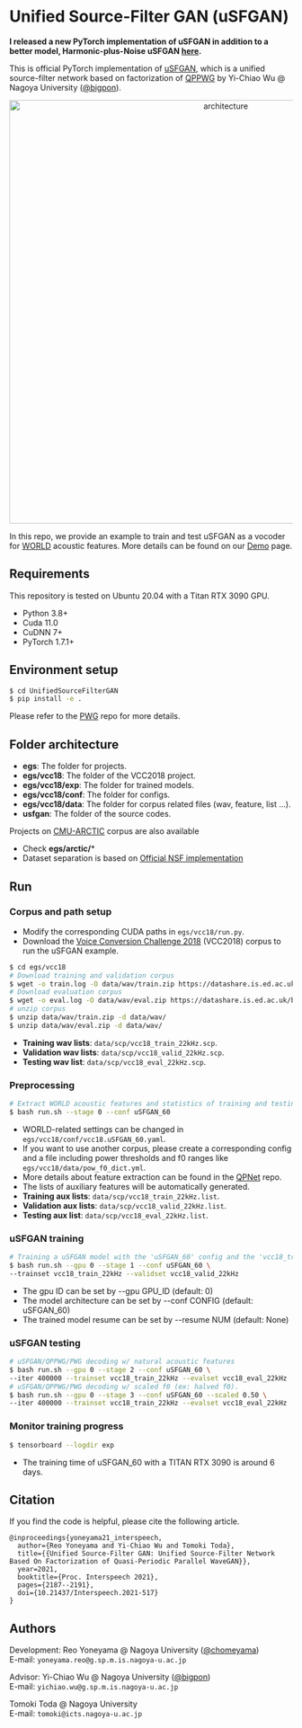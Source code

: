 
# Unified Source-Filter GAN (uSFGAN)

<b>I released a new PyTorch implementation of uSFGAN in addition to a better model, Harmonic-plus-Noise uSFGAN [here](https://github.com/chomeyama/HN-UnifiedSourceFilterGAN).</b>

This is official PyTorch implementation of [uSFGAN](https://arxiv.org/abs/2104.04668), which is a unified source-filter network based on factorization of [QPPWG](https://github.com/bigpon/QPPWG) by Yi-Chiao Wu @ Nagoya University ([@bigpon](https://github.com/bigpon)).

<p align="center">
<img width="754" alt="architecture" src="https://user-images.githubusercontent.com/49127218/121571723-55ca7400-ca5e-11eb-8c17-b93aeaf617fc.png">
</p>

In this repo, we provide an example to train and test uSFGAN as a vocoder for [WORLD](https://doi.org/10.1587/transinf.2015EDP7457) acoustic features.
More details can be found on our [Demo](https://chomeyama.github.io/UnifiedSourceFilterGAN-Demo/) page.

## Requirements

This repository is tested on Ubuntu 20.04 with a Titan RTX 3090 GPU.

- Python 3.8+
- Cuda 11.0
- CuDNN 7+
- PyTorch 1.7.1+


## Environment setup

```bash
$ cd UnifiedSourceFilterGAN
$ pip install -e .
```

Please refer to the [PWG](https://github.com/kan-bayashi/ParallelWaveGAN) repo for more details.

## Folder architecture
- **egs**:
The folder for projects.
- **egs/vcc18**:
The folder of the VCC2018 project.
- **egs/vcc18/exp**:
The folder for trained models.
- **egs/vcc18/conf**:
The folder for configs.
- **egs/vcc18/data**:
The folder for corpus related files (wav, feature, list ...).
- **usfgan**:
The folder of the source codes.

Projects on [CMU-ARCTIC](http://www.festvox.org/cmu_arctic/) corpus are also available
- Check **egs/arctic/***
- Dataset separation is based on [Official NSF implementation](https://github.com/nii-yamagishilab/project-NN-Pytorch-scripts)

## Run

### Corpus and path setup

- Modify the corresponding CUDA paths in `egs/vcc18/run.py`.
- Download the [Voice Conversion Challenge 2018](https://datashare.is.ed.ac.uk/handle/10283/3061) (VCC2018) corpus to run the uSFGAN example.

```bash
$ cd egs/vcc18
# Download training and validation corpus
$ wget -o train.log -O data/wav/train.zip https://datashare.is.ed.ac.uk/bitstream/handle/10283/3061/vcc2018_database_training.zip
# Download evaluation corpus
$ wget -o eval.log -O data/wav/eval.zip https://datashare.is.ed.ac.uk/bitstream/handle/10283/3061/vcc2018_database_evaluation.zip
# unzip corpus
$ unzip data/wav/train.zip -d data/wav/
$ unzip data/wav/eval.zip -d data/wav/
```

- **Training wav lists**: `data/scp/vcc18_train_22kHz.scp`.
- **Validation wav lists**: `data/scp/vcc18_valid_22kHz.scp`.
- **Testing wav list**: `data/scp/vcc18_eval_22kHz.scp`.

### Preprocessing

```bash
# Extract WORLD acoustic features and statistics of training and testing data
$ bash run.sh --stage 0 --conf uSFGAN_60
```

- WORLD-related settings can be changed in `egs/vcc18/conf/vcc18.uSFGAN_60.yaml`.
- If you want to use another corpus, please create a corresponding config and a file including power thresholds and f0 ranges like `egs/vcc18/data/pow_f0_dict.yml`.
- More details about feature extraction can be found in the [QPNet](https://github.com/bigpon/QPNet) repo.
- The lists of auxiliary features will be automatically generated.
- **Training aux lists**: `data/scp/vcc18_train_22kHz.list`.
- **Validation aux lists**: `data/scp/vcc18_valid_22kHz.list`.
- **Testing aux list**: `data/scp/vcc18_eval_22kHz.list`.


### uSFGAN training

```bash
# Training a uSFGAN model with the 'uSFGAN_60' config and the 'vcc18_train_22kHz' and 'vcc18_valid_22kHz' sets.
$ bash run.sh --gpu 0 --stage 1 --conf uSFGAN_60 \
--trainset vcc18_train_22kHz --validset vcc18_valid_22kHz
```

- The gpu ID can be set by --gpu GPU_ID (default: 0)
- The model architecture can be set by --conf CONFIG (default: uSFGAN_60)
- The trained model resume can be set by --resume NUM (default: None)


### uSFGAN testing

```bash
# uSFGAN/QPPWG/PWG decoding w/ natural acoustic features
$ bash run.sh --gpu 0 --stage 2 --conf uSFGAN_60 \
--iter 400000 --trainset vcc18_train_22kHz --evalset vcc18_eval_22kHz
# uSFGAN/QPPWG/PWG decoding w/ scaled f0 (ex: halved f0).
$ bash run.sh --gpu 0 --stage 3 --conf uSFGAN_60 --scaled 0.50 \
--iter 400000 --trainset vcc18_train_22kHz --evalset vcc18_eval_22kHz
```

### Monitor training progress

```bash
$ tensorboard --logdir exp
```

- The training time of uSFGAN_60 with a TITAN RTX 3090 is around 6 days.

## Citation
If you find the code is helpful, please cite the following article.

```
@inproceedings{yoneyama21_interspeech,
  author={Reo Yoneyama and Yi-Chiao Wu and Tomoki Toda},
  title={{Unified Source-Filter GAN: Unified Source-Filter Network Based On Factorization of Quasi-Periodic Parallel WaveGAN}},
  year=2021,
  booktitle={Proc. Interspeech 2021},
  pages={2187--2191},
  doi={10.21437/Interspeech.2021-517}
}
```

## Authors

Development:
Reo Yoneyama @ Nagoya University ([@chomeyama](https://github.com/chomeyama))<br>
E-mail: `yoneyama.reo@g.sp.m.is.nagoya-u.ac.jp`

Advisor:
Yi-Chiao Wu @ Nagoya University ([@bigpon](https://github.com/bigpon))<br>
E-mail: `yichiao.wu@g.sp.m.is.nagoya-u.ac.jp`

Tomoki Toda @ Nagoya University<br>
E-mail: `tomoki@icts.nagoya-u.ac.jp`
